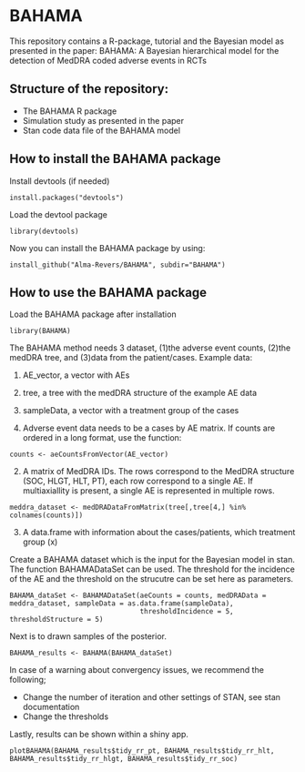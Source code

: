 # BAHAMA
This repository contains a R-package, tutorial and the Bayesian model as presented in the paper: BAHAMA: A Bayesian hierarchical model for the detection of MedDRA coded adverse events in RCTs

## Structure of the repository:
- The BAHAMA R package
- Simulation study as presented in the paper
- Stan code data file of the BAHAMA model

## How to install the BAHAMA package
Install devtools (if needed)
```
install.packages("devtools")
```

Load the devtool package
```
library(devtools)
```

Now you can install the BAHAMA package by using:
```
install_github("Alma-Revers/BAHAMA", subdir="BAHAMA")
```

## How to use the BAHAMA package
Load the BAHAMA package after installation
```
library(BAHAMA)
```
The BAHAMA method needs 3 dataset, (1)the adverse event counts, (2)the medDRA tree, and (3)data from the patient/cases.
Example data: 
1) AE_vector, a vector with AEs
2) tree, a tree with the medDRA structure of the example AE data
3) sampleData, a vector with a treatment group of the cases

1) Adverse event data needs to be a cases by AE matrix. If counts are ordered in a long format, use the function:
```
counts <- aeCountsFromVector(AE_vector)
```
2) A matrix of MedDRA IDs. The rows correspond to the MedDRA structure (SOC, HLGT, HLT, PT), each row correspond to a single AE. If multiaxiallity is present, a single AE is represented in multiple rows.
```
meddra_dataset <- medDRADataFromMatrix(tree[,tree[4,] %in% colnames(counts)])
```

3) A data.frame with information about the cases/patients, which treatment group (x)

Create a BAHAMA dataset which is the input for the Bayesian model in stan. The function BAHAMADataSet can be used. The threshold for the incidence of the AE and the threshold on the strucutre can be set here as parameters.
```
BAHAMA_dataSet <- BAHAMADataSet(aeCounts = counts, medDRAData = meddra_dataset, sampleData = as.data.frame(sampleData),
                                thresholdIncidence = 5, thresholdStructure = 5)
```

Next is to drawn samples of the posterior. 
```
BAHAMA_results <- BAHAMA(BAHAMA_dataSet)
```
In case of a warning about convergency issues, we recommend the following;
- Change the number of iteration and other settings of STAN, see stan documentation
- Change the thresholds

Lastly, results can be shown within a shiny app. 
```
plotBAHAMA(BAHAMA_results$tidy_rr_pt, BAHAMA_results$tidy_rr_hlt, BAHAMA_results$tidy_rr_hlgt, BAHAMA_results$tidy_rr_soc)
```


